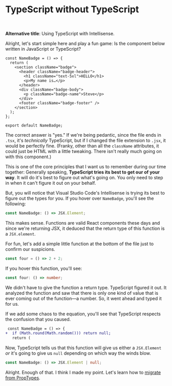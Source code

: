# TypeScript without TypeScript

<br>

**Alternative title**: Using TypeScript with Intellisense.

Alright, let's start simple here and play a fun game: Is the component below written in JavaScript or TypeScript?

```tsx
const NameBadge = () => {
  return (
    <section className="badge">
      <header className="badge-header">
        <h1 className="text-5xl">HELLO</h1>
        <p>My name is…</p>
      </header>
      <div className="badge-body">
        <p className="badge-name">Steve</p>
      </div>
      <footer className="badge-footer" />
    </section>
  );
};

export default NameBadge;
```

The correct answer is "yes." If we're being pedantic, since the file ends in `.tsx`, it's _technically_ TypeScript, but if I changed the file extension to `.jsx`, it would be perfectly fine. (Franky, other than all the `className` attributes, it could just be HTML with a little tweaking. There isn't really much going on with this component.)

This is one of the core principles that I want us to remember during our time together: Generally speaking, **TypeScript tries its best to get our of your way**. It will do it's best to figure out what's going on. You only need to step in when it can't figure it out on your behalf.

But, you will notice that Visual Studio Code's Intellisense is trying its best to figure out the types for you. If you hover over `NameBadge`, you'll see the following:

```ts
const NameBadge: () => JSX.Element;
```

This makes sense. Functions are valid React components these days and since we're returning JSX, it deduced that the return type of this function is a `JSX.element`.

For fun, let's add a simple little function at the bottom of the file just to confirm our suspicions.

```ts
const four = () => 2 + 2;
```

If you hover this function, you'll see:

```ts
const four: () => number;
```

We didn't have to give the function a return type. TypeScript figured it out. It analyzed the function and saw that there is only one kind of value that is ever coming out of the function—a number. So, it went ahead and typed it for us.

If we add some chaos to the equation, you'll see that TypeScript respects the confusion that you caused.

```diff
 const NameBadge = () => {
+  if (Math.round(Math.random())) return null;
   return (
```

Now, TypeScript tells us that this function will give us either a `JSX.Element` _or_ it's going to give us `null` depending on which way the winds blow.

```ts
const NameBadge: () => JSX.Element | null;
```

Alright. Enough of that. I think I made my point. Let's learn how to [migrate from PropTypes](Migrating%20from%20PropTypes.md).
